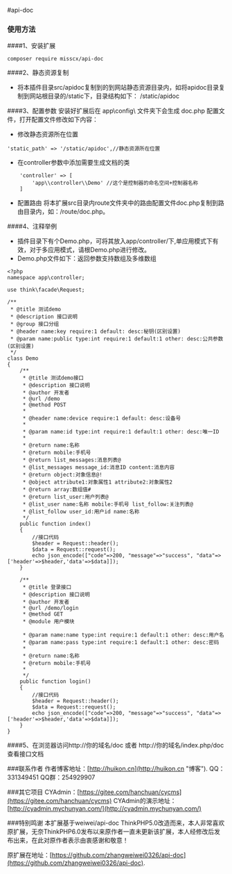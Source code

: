 #api-doc

### 使用方法
####1、安装扩展
```
composer require misscx/api-doc
```

####2、静态资源复制
- 将本插件目录src/apidoc复制到的到网站静态资源目录内，如将apidoc目录复制到网站根目录的/static下，目录结构如下：
/static/apidoc

####3、配置参数
安装好扩展后在 app\config\ 文件夹下会生成 doc.php 配置文件，打开配置文件修改如下内容：
- 修改静态资源所在位置
```
'static_path' => '/static/apidoc',//静态资源所在位置
```
- 在controller参数中添加需要生成文档的类
```
    'controller' => [
        'app\\controller\\Demo' //这个是控制器的命名空间+控制器名称
    ]
```
- 配置路由
将本扩展src目录内route文件夹中的路由配置文件doc.php复制到路由目录内，如：/route/doc.php。

####4、注释举例
- 插件目录下有个Demo.php，可将其放入app/controller/下,单应用模式下有效，对于多应用模式，请根Demo.php进行修改。
- Demo.php文件如下：返回参数支持数组及多维数组
```
<?php
namespace app\controller;

use think\facade\Request;

/**
 * @title 测试demo
 * @description 接口说明
 * @group 接口分组
 * @header name:key require:1 default: desc:秘钥(区别设置)
 * @param name:public type:int require:1 default:1 other: desc:公共参数(区别设置)
 */
class Demo
{
    /**
     * @title 测试demo接口
     * @description 接口说明
     * @author 开发者
     * @url /demo
     * @method POST
     *
     * @header name:device require:1 default: desc:设备号
     *
     * @param name:id type:int require:1 default:1 other: desc:唯一ID
     *
     * @return name:名称
     * @return mobile:手机号
     * @return list_messages:消息列表@
     * @list_messages message_id:消息ID content:消息内容
     * @return object:对象信息@!
     * @object attribute1:对象属性1 attribute2:对象属性2
     * @return array:数组值#
     * @return list_user:用户列表@
     * @list_user name:名称 mobile:手机号 list_follow:关注列表@
     * @list_follow user_id:用户id name:名称
     */
    public function index()
    {
        //接口代码
        $header = Request::header();
        $data = Request::request();
        echo json_encode(["code"=>200, "message"=>"success", "data"=>['header'=>$header,'data'=>$data]]);
    }

    /**
     * @title 登录接口
     * @description 接口说明
     * @author 开发者
     * @url /demo/login
     * @method GET
     * @module 用户模块

     * @param name:name type:int require:1 default:1 other: desc:用户名
     * @param name:pass type:int require:1 default:1 other: desc:密码
     *
     * @return name:名称
     * @return mobile:手机号
     *
     */
    public function login()
    {
        //接口代码
        $header = Request::header();
        $data = Request::request();
        echo json_encode(["code"=>200, "message"=>"success", "data"=>['header'=>$header,'data'=>$data]]);
    }
}
```
####5、在浏览器访问http://你的域名/doc 或者 http://你的域名/index.php/doc 查看接口文档

###联系作者
作者博客地址：[http://huikon.cn](http://huikon.cn "博客").
QQ：331349451
QQ群：254929907

###其它项目
CYAdmin：[https://gitee.com/hanchuan/cycms](https://gitee.com/hanchuan/cycms)
CYAdmin的演示地址：[http://cyadmin.mychunyan.com/](http://cyadmin.mychunyan.com/)

###特别鸣谢
本扩展基于weiwei/api-doc ThinkPHP5.0改造而来，本人非常喜欢原扩展，无奈ThinkPHP6.0发布以来原作者一直未更新该扩展，本人经修改后发布出来，在此对原作者表示由衷感谢和敬意！

原扩展在地址：[https://github.com/zhangweiwei0326/api-doc](https://github.com/zhangweiwei0326/api-doc).
